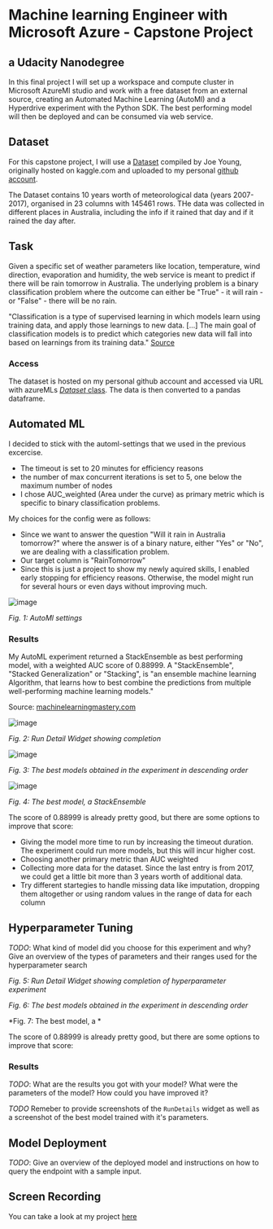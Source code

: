# Machine learning Engineer with Microsoft Azure - Capstone Project
## a Udacity Nanodegree

In this final project I will set up a workspace and compute cluster in Microsoft AzureMl studio and work with a free dataset from an external source, creating an  Automated Machine Learning (AutoMl) and a Hyperdrive experiment with the Python SDK. The best performing model will then be deployed and can be consumed via web service.

## Dataset

For this capstone project, I will use a [Dataset](https://www.kaggle.com/jsphyg/weather-dataset-rattle-package?select=weatherAUS.csv) compiled by Joe Young, originally hosted on kaggle.com and uploaded to my personal [github account](https://github.com/Aschteroth/udacity_capstone_project).

The Dataset contains 10 years worth of meteorological data (years 2007-2017), organised in 23 columns with 145461 rows. THe data was collected in different places in Australia, including the info if it rained that day and if it rained the day after.

## Task

Given a specific set of weather parameters like location, temperature, wind direction, evaporation and humidity, the web service is meant to predict if there will be rain tomorrow in Australia. The underlying problem is a binary classification problem where the outcome can either be "True" - it will rain -  or "False" - there will be no rain.

"Classification is a type of supervised learning in which models learn using training data, and apply those learnings to new data. [...] The main goal of classification models is to predict which categories new data will fall into based on learnings from its training data."
[Source](https://docs.microsoft.com/en-us/azure/machine-learning/concept-automated-ml)

### Access
The dataset is hosted on my personal github account and accessed via URL with azureMLs [*Dataset* class](https://docs.microsoft.com/en-us/python/api/azureml-core/azureml.core.dataset.dataset?view=azure-ml-py). 
The data is then converted to a pandas dataframe.

## Automated ML

I decided to stick with the automl-settings that we used in the previous excercise.

- The timeout is set to 20 minutes for efficiency reasons
- the number of max concurrent iterations is set to 5, one below the maximum number of nodes
- I chose AUC_weighted (Area under the curve) as primary metric which is specific to binary classification problems. 

My choices for the config were as follows:

- Since we want to answer the question "Will it rain in Australia tomorrow?" where the answer is of a binary nature, either "Yes" or "No", we are dealing with a classification problem.
- Our target column is "RainTomorrow"
- Since this is just a project to show my newly aquired skills, I enabled early stopping for efficiency reasons. Otherwise, the model might run for several hours or even days without improving much.

![image](https://user-images.githubusercontent.com/61315167/118227684-3fde8900-b489-11eb-833e-dd684afbc213.png)

*Fig. 1: AutoMl settings*

### Results

My AutoML experiment returned a StackEnsemble as best performing model, with a weighted AUC score of 0.88999. 
A "StackEnsemble", "Stacked Generalization" or "Stacking", is 
  "an ensemble machine learning Algorithm, that learns how to best combine the predictions from multiple well-performing machine learning models." 
  
Source: [machinelearningmastery.com](https://machinelearningmastery.com/stacking-ensemble-machine-learning-with-python/)



![image](https://user-images.githubusercontent.com/61315167/118228220-183bf080-b48a-11eb-8525-ce8c65af1b3b.png)

*Fig. 2: Run Detail Widget showing completion*

![image](https://user-images.githubusercontent.com/61315167/118228280-31dd3800-b48a-11eb-93a4-a37f2fa7ccf6.png)

*Fig. 3: The best models obtained in the experiment in descending order*

![image](https://user-images.githubusercontent.com/61315167/118228334-4cafac80-b48a-11eb-98d6-0b17cbcf992a.png)

*Fig. 4: The best model, a StackEnsemble*


The score of 0.88999 is already pretty good, but there are some options to improve that score: 
- Giving the model more time to run by increasing the timeout duration. The experiment could run more models, but this will incur higher cost. 
- Choosing another primary metric than AUC weighted
- Collecting more data for the dataset. Since the last entry is from 2017, we could get a little bit more than 3 years worth of additional data. 
- Try different startegies to handle missing data like imputation, dropping them altogether or using random values in the range of data for each column


## Hyperparameter Tuning
*TODO*: What kind of model did you choose for this experiment and why? Give an overview of the types of parameters and their ranges used for the hyperparameter search

*Fig. 5: Run Detail Widget showing completion of hyperparameter experiment*


*Fig. 6: The best models obtained in the experiment in descending order*


*Fig. 7: The best model, a *

The score of 0.88999 is already pretty good, but there are some options to improve that score: 


### Results
*TODO*: What are the results you got with your model? What were the parameters of the model? How could you have improved it?

*TODO* Remeber to provide screenshots of the `RunDetails` widget as well as a screenshot of the best model trained with it's parameters.



## Model Deployment
*TODO*: Give an overview of the deployed model and instructions on how to query the endpoint with a sample input.

## Screen Recording
You can take a look at my project [here](https://www.youtube.com/watch?v=34cjqPEEy1M)
